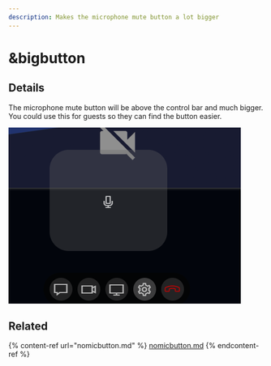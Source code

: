 ```yaml
---
description: Makes the microphone mute button a lot bigger
---
```


# \&bigbutton

## Details

The microphone mute button will be above the control bar and much bigger. You could use this for guests so they can find the button easier.

![](../../.gitbook/assets/bigbutton.png)

## Related

{% content-ref url="nomicbutton.md" %}
[nomicbutton.md](nomicbutton.md)
{% endcontent-ref %}
